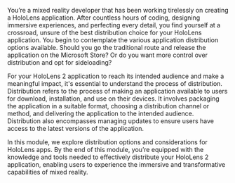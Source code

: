 You’re a mixed reality developer that has been working tirelessly on creating a HoloLens application. After countless hours of coding, designing immersive experiences, and perfecting every detail, you find yourself at a crossroad, unsure of the best distribution choice for your HoloLens application. You begin to contemplate the various application distribution options available. Should you go the traditional route and release the application on the Microsoft Store? Or do you want more control over distribution and opt for sideloading?

For your HoloLens 2 application to reach its intended audience and make a meaningful impact, it's essential to understand the process of distribution. Distribution refers to the process of making an application available to users for download, installation, and use on their devices. It involves packaging the application in a suitable format, choosing a distribution channel or method, and delivering the application to the intended audience. Distribution also encompasses managing updates to ensure users have access to the latest versions of the application.

In this module, we explore distribution options and considerations for HoloLens apps. By the end of this module, you’re equipped with the knowledge and tools needed to effectively distribute your HoloLens 2 application, enabling users to experience the immersive and transformative capabilities of mixed reality.
